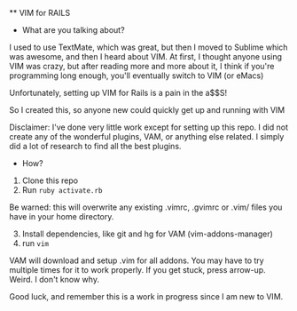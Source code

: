 ** VIM for RAILS

* What are you talking about?

I used to use TextMate, which was great, but then I moved to Sublime which was
awesome, and then I heard about VIM. At first, I thought anyone using VIM was
crazy, but after reading more and more about it, I think if you're programming long enough, you'll eventually switch
to VIM (or eMacs)

Unfortunately, setting up VIM for Rails is a pain in the a$$S!

So I created this, so anyone new could quickly get up and running with VIM

Disclaimer: I've done very little work except for setting up this repo. I did not create any of the wonderful plugins, VAM, or anything else related. I simply did a lot of research to find all the best plugins. 

* How?

1. Clone this repo
2. Run `ruby activate.rb`

Be warned: this will overwrite any existing .vimrc, .gvimrc or .vim/ files you
have in your home directory.

3. Install dependencies, like git and hg for VAM (vim-addons-manager)
4. run `vim`

VAM will download and setup .vim for all addons. You may have to try multiple
times for it to work properly. If you get stuck, press arrow-up. Weird. I
don't know why.

Good luck, and remember this is a work in progress since I am new to VIM.
